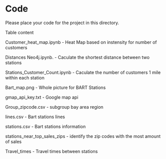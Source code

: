 # Code

Please place your code for the project in this directory.

Table content

Customer_heat_map.ipynb       - Heat Map based on instensity for number of customers

Distances Neo4j.ipynb.        - Caculate the shortest distance between two stations

Stations_Customer_Count.ipynb - Caculate the number of customers 1 mile within each station

Bart_map.png                  - Whole picture for BART Stations

gmap_api_key.txt              - Google map api

Group_zipcode.csv             - subgroup bay area region

lines.csv                     - Bart stations lines

stations.csv                  - Bart stations information

stations_near_top_sales_zips  - identify the zip codes with the most amount of sales

Travel_times                  - Travel times between stations
